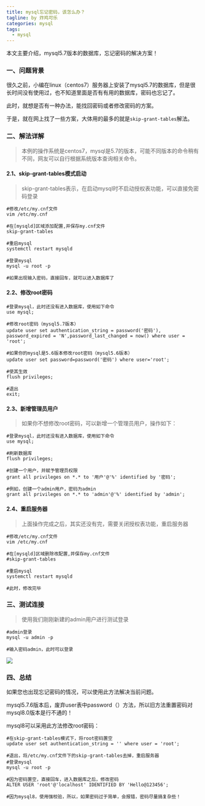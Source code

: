 ```yaml
---
title: mysql忘记密码，该怎么办？
tagline: by 炸鸡可乐
categories: mysql
tags: 
  - mysql
---
```


本文主要介绍，mysql5.7版本的数据库，忘记密码的解决方案！

<!--more-->

### 一、问题背景
很久之前，小编在linux（centos7）服务器上安装了mysql5.7的数据库，但是很长时间没有使用过，也不知道里面是否有有用的数据库，密码也忘记了。

此时，就想是否有一种办法，能找回密码或者修改密码的方案。

于是，就在网上找了一些方案，大体用的最多的就是`skip-grant-tables`解法。
### 二、解法详解
> 本例的操作系统是centos7，mysql是5.7的版本，可能不同版本的命令稍有不同，网友可以自行根据系统版本查询相关命令。

#### 2.1、skip-grant-tables模式启动
> skip-grant-tables表示，在启动mysql时不启动授权表功能，可以直接免密码登录

```
#修改/etc/my.cnf文件
vim /etc/my.cnf

#在[mysqld]区域添加配置,并保存my.cnf文件
skip-grant-tables

#重启mysql
systemctl restart mysqld

#登录mysql
mysql -u root -p

#如果出现输入密码，直接回车，就可以进入数据库了
```
#### 2.2、修改root密码
```
#登录mysql，此时还没有进入数据库，使用如下命令
use mysql;

#修改root密码（mysql5.7版本）
update user set authentication_string = password('密码'), password_expired = 'N',password_last_changed = now() where user = 'root';

#如果你的mysql是5.6版本修改root密码（mysql5.6版本）
update user set password=password('密码') where user='root';

#使其生效
flush privileges;

#退出
exit;
```
#### 2.3、新增管理员用户
> 如果你不想修改root密码，可以新增一个管理员用户，操作如下：

```
#登录mysql，此时还没有进入数据库，使用如下命令
use mysql;

#刷新数据库
flush privileges;

#创建一个用户，并赋予管理员权限
grant all privileges on *.* to '用户'@'%' identified by '密码';

#例如，创建一个admin用户，密码为admin
grant all privileges on *.* to 'admin'@'%' identified by 'admin';
```
#### 2.4、重启服务器
> 上面操作完成之后，其实还没有完，需要关闭授权表功能，重启服务器

```
#修改/etc/my.cnf文件
vim /etc/my.cnf

#在[mysqld]区域删除改配置,并保存my.cnf文件
#skip-grant-tables

#重启mysql
systemctl restart mysqld

#此时，修改完毕
```
### 三、测试连接
> 使用我们刚刚新建的admin用户进行测试登录

```
#admin登录
mysql -u admin -p

#输入密码admin，此时可以登录
```
![](http://www.justdojava.com/assets/images/2019/java/image-jay/3311188b02684dca854d76efe2945157.jpg)

### 四、总结
如果您也出现忘记密码的情况，可以使用此方法解决当前问题。

mysql5.7.6版本后，废弃user表中password（）方法，所以旧方法重置密码对mysql8.0版本是行不通的！

mysql8可以采用此方法修改root密码：
```
#在skip-grant-tables模式下，将root密码置空
update user set authentication_string = '' where user = 'root';

#退出，将/etc/my.cnf文件下的skip-grant-tables去掉，重启服务器
#登录mysql
mysql -u root -p

#因为密码置空，直接回车，进入数据库之后，修改密码
ALTER USER 'root'@'localhost' IDENTIFIED BY 'Hello@123456';

#因为mysql8，使用强校验，所以，如果密码过于简单，会报错，密码尽量搞复杂些！
```

